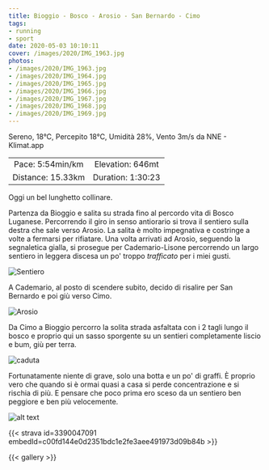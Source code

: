 ```yaml
---
title: Bioggio - Bosco - Arosio - San Bernardo - Cimo
tags:
- running
- sport
date: 2020-05-03 10:10:11
cover: /images/2020/IMG_1963.jpg
photos:
- /images/2020/IMG_1963.jpg
- /images/2020/IMG_1964.jpg
- /images/2020/IMG_1965.jpg
- /images/2020/IMG_1966.jpg
- /images/2020/IMG_1967.jpg
- /images/2020/IMG_1968.jpg
- /images/2020/IMG_1969.jpg
---
```


Sereno, 18°C, Percepito 18°C, Umidità 28%, Vento 3m/s da NNE - Klimat.app

| | |
| :-: | :-: |
| Pace: 5:54min/km | Elevation: 646mt |
| Distance: 15.33km | Duration: 1:30:23 |

Oggi un bel lunghetto collinare. 

Partenza da Bioggio e salita su strada fino al percordo vita di Bosco Luganese. Percorrendo il giro in senso antiorario si trova il sentiero sulla destra che sale verso Arosio. 
La salita è molto impegnativa e costringe a volte a fermarsi per rifiatare. Una volta arrivati ad Arosio, seguendo la segnaletica gialla, si prosegue per Cademario-Lisone percorrendo un largo sentiero in leggera discesa un po' troppo _trafficato_ per i  miei gusti.

![Sentiero](/images/2020/IMG_1964.jpg "Sentiero")

A Cademario, al posto di scendere subito, decido di risalire per San Bernardo e poi giù verso Cimo. 

![Arosio](/images/2020/IMG_1965.jpg "Arosio")

Da Cimo a Bioggio percorro la solita strada asfaltata con i 2 tagli lungo il bosco e proprio qui un sasso sporgente su un sentieri completamente liscio e bum, giù per terra.

![caduta](/images/2020/IMG_1969.jpg "caduta")

Fortunatamente niente di grave, solo una botta e un po' di graffi. È proprio vero che quando si è ormai quasi a casa si perde concentrazione e si rischia di più. E pensare che poco prima ero sceso da un sentiero ben peggiore e ben più velocemente.



![alt text](/images/2020/20200503-activity-map.png "map")


{{< strava id=3390047091 embedId=c00fd144e0d2351bdc1e2fe3aee491973d09b84b >}}

{{< gallery >}}
